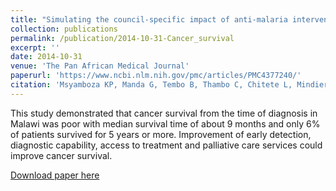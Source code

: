 ```yaml
---
title: "Simulating the council-specific impact of anti-malaria interventions: a tool to support malaria strategic planning in Tanzania"
collection: publications
permalink: /publication/2014-10-31-Cancer_survival
excerpt: ''
date: 2014-10-31
venue: 'The Pan African Medical Journal'
paperurl: 'https://www.ncbi.nlm.nih.gov/pmc/articles/PMC4377240/'
citation: 'Msyamboza KP, Manda G, Tembo B, Thambo C, Chitete L, Mindiera C, Finch LK, Hamling K. Cancer survival in Malawi: a retrospective cohort study. Pan Afr Med J. 2014 Oct 31;19:234. doi: 10.11604/pamj.2014.19.234.4675. PMID: 25838862; PMCID: PMC4377240.'
---
```

This study demonstrated that cancer survival from the time of diagnosis in Malawi was poor with median survival time of about 9 months and only 6% of patients survived for 5 years or more. Improvement of early detection, diagnostic capability, access to treatment and palliative care services could improve cancer survival.

[Download paper here](https://www.ncbi.nlm.nih.gov/pmc/articles/PMC4377240/)


